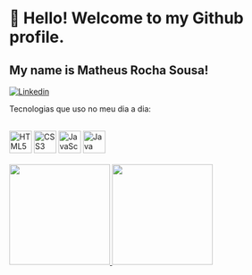 # 👋 Hello! Welcome to my Github profile.
## My name is Matheus Rocha Sousa!
[![Linkedin](https://img.shields.io/badge/LinkedIn-0077B5?style=for-the-badge&logo=linkedin&logoColor=white)]()



Tecnologias que uso no meu dia a dia:
<div style="display: inline_block"><br/>
  <img align="justify" alt="HTML5" src="https://cdn.jsdelivr.net/gh/devicons/devicon@latest/icons/html5/html5-plain-wordmark.svg" width="40" height="40"/>

  <img align="justify" alt="CSS3" src="https://cdn.jsdelivr.net/gh/devicons/devicon@latest/icons/css3/css3-plain-wordmark.svg" width="40" height="40"/>

  <img align="justify" alt="JavaScript" src="https://cdn.jsdelivr.net/gh/devicons/devicon@latest/icons/javascript/javascript-original.svg" width="40" height="40"/>

  <img align="justify" alt="Java" src="https://cdn.jsdelivr.net/gh/devicons/devicon@latest/icons/java/java-original-wordmark.svg" width="40" height="40"/>

</div>

<br/>

<div>
<a href="https://github.com/Marthplays">
<img loading="lazy" height="180em" src="https://github-readme-stats.vercel.app/api/top-langs/Marthplays&layout=compact&langs_count=7&theme=dracula"/>
<img loading="lazy" height="180em" src="https://github-readme-stats.vercel.app/api/Marthplays&show_icons=true&theme=dracula&include_all_commits=true&count_private=true"/>
</div>
